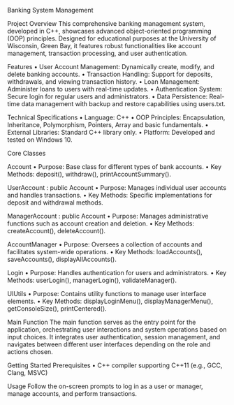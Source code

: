 Banking System Management 

Project Overview
This comprehensive banking management system, developed in C++, showcases advanced object-oriented programming (OOP) principles. Designed for educational purposes at the University of Wisconsin, Green Bay, it features robust functionalities like account management, transaction processing, and user authentication.


Features
•	User Account Management: Dynamically create, modify, and delete banking accounts.
•	Transaction Handling: Support for deposits, withdrawals, and viewing transaction history.
•	Loan Management: Administer loans to users with real-time updates.
•	Authentication System: Secure login for regular users and administrators.
•	Data Persistence: Real-time data management with backup and restore capabilities using users.txt.


Technical Specifications
•	Language: C++
•	OOP Principles: Encapsulation, Inheritance, Polymorphism, Pointers, Array and basic fundamentals.
•	External Libraries: Standard C++ library only.
•	Platform: Developed and tested on Windows 10.


Core Classes

Account
•	Purpose: Base class for different types of bank accounts.
•	Key Methods: deposit(), withdraw(), printAccountSummary().

UserAccount : public Account
•	Purpose: Manages individual user accounts and handles transactions.
•	Key Methods: Specific implementations for deposit and withdrawal methods.

ManagerAccount : public Account
•	Purpose: Manages administrative functions such as account creation and deletion.
•	Key Methods: createAccount(), deleteAccount().

AccountManager
•	Purpose: Oversees a collection of accounts and facilitates system-wide operations.
•	Key Methods: loadAccounts(), saveAccounts(), displayAllAccounts().

Login
•	Purpose: Handles authentication for users and administrators.
•	Key Methods: userLogin(), managerLogin(), validateManager().

UIUtils
•	Purpose: Contains utility functions to manage user interface elements.
•	Key Methods: displayLoginMenu(), displayManagerMenu(), getConsoleSize(), printCentered().


Main Function
The main function serves as the entry point for the application, orchestrating user interactions and system operations based on input choices. It integrates user authentication, session management, and navigates between different user interfaces depending on the role and actions chosen.


Getting Started
Prerequisites
•	C++ compiler supporting C++11 (e.g., GCC, Clang, MSVC)



Usage
Follow the on-screen prompts to log in as a user or manager, manage accounts, and perform transactions.

